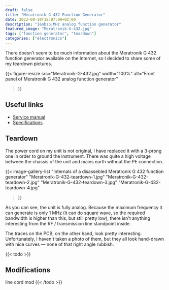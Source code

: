 ```yaml
---
draft: false
title: "Meratronik G 432 Function Generator"
date: 2022-09-10T18:07:09+02:00
description: "1&nbsp;MHz analog function generator"
featured_image: "Meratronik-G-432.jpg"
tags: ["function generator", "teardown"]
categories: ["electronics"]
---
```

There doesn't seem to be much information about the Meratronik G&nbsp;432
function generator available on the Internet, so I decided to share some of
my teardown pictures.

{{< figure-resize src="Meratronik-G-432.jpg" width="100%"
    alt="Front panel of Meratronik G 432 analog function generator"
>}}


## Useful links
- [Service manual](http://bee.mif.pg.gda.pl/ciasteczkowypotwor/Polskie%20mierniki/Moje/G432.pdf)
- [Specifications](http://delibra.bg.polsl.pl/Content/7874/GF_G-432.pdf)


## Teardown
The power cord on my unit is not original, I have replaced it with a 3-prong
one in order to ground the instrument. There was quite a high voltage between
the chassis of the unit and mains earth without the PE connection.

{{< image-gallery-list "Internals of a disassebled Meratronik G 432 function generator"
    "Meratronik-G-432-teardown-1.jpg" "Meratronik-G-432-teardown-2.jpg" "Meratronik-G-432-teardown-3.jpg" "Meratronik-G-432-teardown-4.jpg"
>}}

As you can see, the unit is fully analog. Because the maximum frequency it can
generate is only 1&nbsp;MHz (it can do square wave, so the required bandwidth
is higher than this, but still pretty low), there isn't anything interesting
from the RF / transmission line standpoint inside.

The traces on the PCB, on the other hand, look pretty interesting.
Unfortunately, I haven't taken a photo of them, but they all look hand-drawn
with nice curves &mdash; none of that right angle rubbish.


{{< todo >}}
## Modifications
line cord mod
{{< /todo >}}

